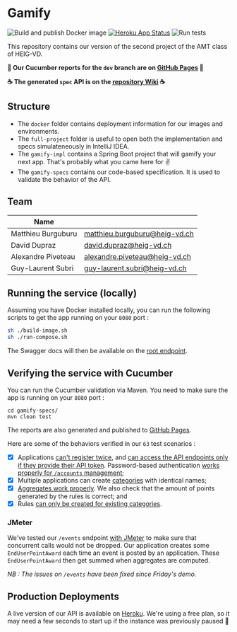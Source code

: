 # Gamify

![Build and publish Docker image](https://github.com/heig-AMT/gamify/workflows/Build%20and%20publish%20Docker%20image/badge.svg?branch=dev)
[![Heroku App Status](http://heroku-shields.herokuapp.com/heig-amt-gamify)](https://heig-amt-gamify.herokuapp.com)
![Run tests](https://github.com/heig-AMT/gamify/workflows/Run%20tests/badge.svg?branch=dev)

This repository contains our version of the second project of the AMT class of HEIG-VD.

**:seedling: Our Cucumber reports for the `dev` branch are on [GitHub Pages](https://heig-amt.github.io/gamify/) :seedling:**

**:coffee: The generated `spec` API is on the [repository Wiki](https://github.com/heig-AMT/gamify/wiki/) :coffee:**

## Structure

+ The `docker` folder contains deployment information for our images and environments.
+ The `full-project` folder is useful to open both the implementation and specs simulateneously in IntelliJ IDEA.
+ The `gamify-impl` contains a Spring Boot project that will gamify your next app. That's probably what you came here for :v:
+ The `gamify-specs` contains our code-based specification. It is used to validate the behavior of the API.

## Team

| Name                                   |                                  |
|----------------------------------------|----------------------------------|
| Matthieu Burguburu 					 | matthieu.burguburu@heig-vd.ch    |
| David Dupraz                           | david.dupraz@heig-vd.ch          |
| Alexandre Piveteau 				     | alexandre.piveteau@heig-vd.ch    |
| Guy-Laurent Subri                      | guy-laurent.subri@heig-vd.ch     |

## Running the service (locally)

Assuming you have Docker installed locally, you can run the following scripts to get the app running on your `8080` port :

```bash
sh ./build-image.sh
sh ./run-compose.sh
```

The Swagger docs will then be available on the [root endpoint](http://localhost:8080/).

## Verifying the service with Cucumber

You can run the Cucumber validation via Maven. You need to make sure the app is running on your `8080` port :

```
cd gamify-specs/
mvn clean test
```

The reports are also generated and published to [GitHub Pages](https://heig-amt.github.io/gamify/).

Here are some of the behaviors verified in our `63` test scenarios :

- [x] Applications [can't register twice](https://heig-amt.github.io/gamify/#i-can-not-register-twice), and [can access the API endpoints only if they provide their API token](https://heig-amt.github.io/gamify/#i-can-read-an-authentication-token). Password-based authentication [works properly for `/accounts` management](https://heig-amt.github.io/gamify/#i-can-login-with-a-registered-application);
- [x] Multiple applications can create [categories](https://heig-amt.github.io/gamify/#two-users-may-create-a-specific-category-with-the-same-name) with identical names;
- [x] [Aggregates work properly](https://heig-amt.github.io/gamify/#i-can-get-a-category-aggregate-with-three-users-and-page-size-of-1-on-the-first-page). We also check that the amount of points generated by the rules is correct; and
- [x] Rules [can only be created for existing categories](https://heig-amt.github.io/gamify/#can-t-create-a-new-rule-when-the-category-is-unknown).

### JMeter

We've tested our `/events` endpoint [with JMeter](load-testing/Add%20events.jmx) to make sure that concurrent calls would not be dropped. Our application creates some `EndUserPointAward` each time an event is posted by an application. These `EndUserPointAward` then get summed when aggregates are computed.

_NB : The issues on `/events` have been fixed since Friday's demo._

## Production Deployments

A live version of our API is available on [Heroku](https://heig-amt-gamify.herokuapp.com). We're using a free plan, so it may need a few seconds to start up if the instance was previously paused :rocket:
